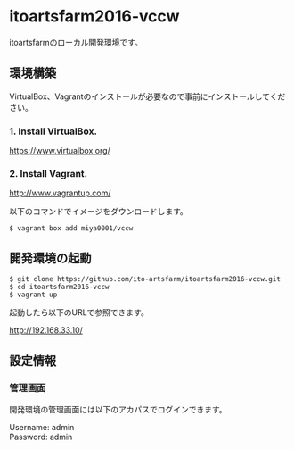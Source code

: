 # itoartsfarm2016-vccw

itoartsfarmのローカル開発環境です。

## 環境構築

VirtualBox、Vagrantのインストールが必要なので事前にインストールしてください。

### 1. Install VirtualBox.
https://www.virtualbox.org/

### 2. Install Vagrant.
http://www.vagrantup.com/

以下のコマンドでイメージをダウンロードします。

```
$ vagrant box add miya0001/vccw
```

## 開発環境の起動

```
$ git clone https://github.com/ito-artsfarm/itoartsfarm2016-vccw.git
$ cd itoartsfarm2016-vccw
$ vagrant up
```

起動したら以下のURLで参照できます。

http://192.168.33.10/

## 設定情報

### 管理画面

開発環境の管理画面には以下のアカパスでログインできます。

Username: admin  
Password: admin


